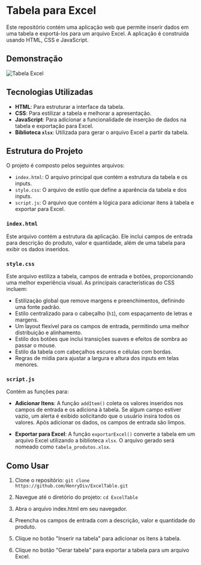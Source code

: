 # Tabela para Excel

Este repositório contém uma aplicação web que permite inserir dados em uma tabela e exportá-los para um arquivo Excel. A aplicação é construída usando HTML, CSS e JavaScript.

## Demonstração

![Tabela Excel](link-da-imagem-da-tabela)

## Tecnologias Utilizadas

- **HTML**: Para estruturar a interface da tabela.
- **CSS**: Para estilizar a tabela e melhorar a apresentação.
- **JavaScript**: Para adicionar a funcionalidade de inserção de dados na tabela e exportação para Excel.
- **Biblioteca `xlsx`**: Utilizada para gerar o arquivo Excel a partir da tabela.

## Estrutura do Projeto

O projeto é composto pelos seguintes arquivos:

- `index.html`: O arquivo principal que contém a estrutura da tabela e os inputs.
- `style.css`: O arquivo de estilo que define a aparência da tabela e dos inputs.
- `script.js`: O arquivo que contém a lógica para adicionar itens à tabela e exportar para Excel.

### `index.html`

Este arquivo contém a estrutura da aplicação. Ele inclui campos de entrada para descrição do produto, valor e quantidade, além de uma tabela para exibir os dados inseridos.

### `style.css`

Este arquivo estiliza a tabela, campos de entrada e botões, proporcionando uma melhor experiência visual. As principais características do CSS incluem:

- Estilização global que remove margens e preenchimentos, definindo uma fonte padrão.
- Estilo centralizado para o cabeçalho (`h1`), com espaçamento de letras e margens.
- Um layout flexível para os campos de entrada, permitindo uma melhor distribuição e alinhamento.
- Estilo dos botões que inclui transições suaves e efeitos de sombra ao passar o mouse.
- Estilo da tabela com cabeçalhos escuros e células com bordas.
- Regras de mídia para ajustar a largura e altura dos inputs em telas menores.

### `script.js`

Contém as funções para:

- **Adicionar Itens**: A função `addItem()` coleta os valores inseridos nos campos de entrada e os adiciona à tabela. Se algum campo estiver vazio, um alerta é exibido solicitando que o usuário insira todos os valores. Após adicionar os dados, os campos de entrada são limpos.

- **Exportar para Excel**: A função `exportarExcel()` converte a tabela em um arquivo Excel utilizando a biblioteca `xlsx`. O arquivo gerado será nomeado como `tabela_produtos.xlsx`.

## Como Usar

1. Clone o repositório:
`git clone https://github.com/HenryDiv/ExcelTable.git`

2. Navegue até o diretório do projeto:
`cd ExcelTable`

3. Abra o arquivo index.html em seu navegador.

4. Preencha os campos de entrada com a descrição, valor e quantidade do produto.

5. Clique no botão "Inserir na tabela" para adicionar os itens à tabela.

6. Clique no botão "Gerar tabela" para exportar a tabela para um arquivo Excel.


